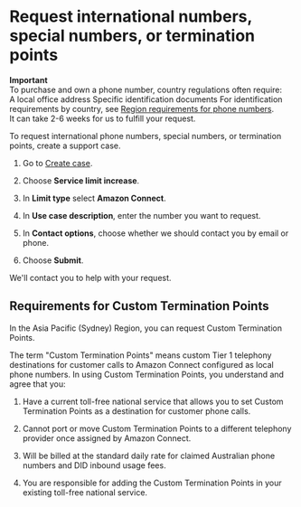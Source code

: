 # Request international numbers, special numbers, or termination points<a name="special-request"></a>

**Important**  
To purchase and own a phone number, country regulations often require:   
A local office address
Specific identification documents
For identification requirements by country, see [Region requirements for phone numbers](phone-number-requirements.md)\.   
It can take 2\-6 weeks for us to fulfill your request\.

To request international phone numbers, special numbers, or termination points, create a support case\. 

1. Go to [Create case](https://console.aws.amazon.com/support/cases#/create)\.

1. Choose **Service limit increase**\.

1. In **Limit type** select **Amazon Connect**\.

1. In **Use case description**, enter the number you want to request\. 

1. In **Contact options**, choose whether we should contact you by email or phone\. 

1. Choose **Submit**\. 

We'll contact you to help with your request\. 

## Requirements for Custom Termination Points<a name="custom-termination-points"></a>

In the Asia Pacific \(Sydney\) Region, you can request Custom Termination Points\.

The term "Custom Termination Points" means custom Tier 1 telephony destinations for customer calls to Amazon Connect configured as local phone numbers\. In using Custom Termination Points, you understand and agree that you: 

1. Have a current toll\-free national service that allows you to set Custom Termination Points as a destination for customer phone calls\.

1. Cannot port or move Custom Termination Points to a different telephony provider once assigned by Amazon Connect\.

1. Will be billed at the standard daily rate for claimed Australian phone numbers and DID inbound usage fees\.

1. You are responsible for adding the Custom Termination Points in your existing toll\-free national service\.